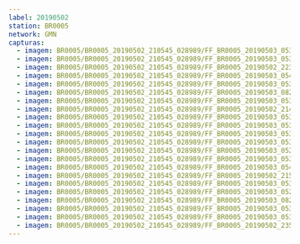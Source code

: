 ```yaml
---
label: 20190502
station: BR0005
network: GMN
capturas:
  - imagem: BR0005/BR0005_20190502_210545_028989/FF_BR0005_20190503_053608_381_0576768.fits_maxpixel.jpg
  - imagem: BR0005/BR0005_20190502_210545_028989/FF_BR0005_20190503_053334_626_0573952.fits_maxpixel.jpg
  - imagem: BR0005/BR0005_20190502_210545_028989/FF_BR0005_20190502_223336_038_0098560.fits_maxpixel.jpg
  - imagem: BR0005/BR0005_20190502_210545_028989/FF_BR0005_20190503_054207_108_0583680.fits_maxpixel.jpg
  - imagem: BR0005/BR0005_20190502_210545_028989/FF_BR0005_20190503_053659_618_0577792.fits_maxpixel.jpg
  - imagem: BR0005/BR0005_20190502_210545_028989/FF_BR0005_20190503_082238_585_0765440.fits_maxpixel.jpg
  - imagem: BR0005/BR0005_20190502_210545_028989/FF_BR0005_20190503_053646_799_0577536.fits_maxpixel.jpg
  - imagem: BR0005/BR0005_20190502_210545_028989/FF_BR0005_20190502_214154_871_0039936.fits_maxpixel.jpg
  - imagem: BR0005/BR0005_20190502_210545_028989/FF_BR0005_20190503_053138_266_0571648.fits_maxpixel.jpg
  - imagem: BR0005/BR0005_20190502_210545_028989/FF_BR0005_20190503_053803_664_0579072.fits_maxpixel.jpg
  - imagem: BR0005/BR0005_20190502_210545_028989/FF_BR0005_20190503_053504_379_0575488.fits_maxpixel.jpg
  - imagem: BR0005/BR0005_20190502_210545_028989/FF_BR0005_20190503_053321_821_0573696.fits_maxpixel.jpg
  - imagem: BR0005/BR0005_20190502_210545_028989/FF_BR0005_20190503_052917_377_0569088.fits_maxpixel.jpg
  - imagem: BR0005/BR0005_20190502_210545_028989/FF_BR0005_20190503_053309_003_0573440.fits_maxpixel.jpg
  - imagem: BR0005/BR0005_20190502_210545_028989/FF_BR0005_20190503_054219_911_0583936.fits_maxpixel.jpg
  - imagem: BR0005/BR0005_20190502_210545_028989/FF_BR0005_20190502_215618_292_0056064.fits_maxpixel.jpg
  - imagem: BR0005/BR0005_20190502_210545_028989/FF_BR0005_20190503_053151_075_0571904.fits_maxpixel.jpg
  - imagem: BR0005/BR0005_20190502_210545_028989/FF_BR0005_20190503_052850_793_0568576.fits_maxpixel.jpg
  - imagem: BR0005/BR0005_20190502_210545_028989/FF_BR0005_20190503_082212_971_0764928.fits_maxpixel.jpg
  - imagem: BR0005/BR0005_20190502_210545_028989/FF_BR0005_20190503_053738_064_0578560.fits_maxpixel.jpg
  - imagem: BR0005/BR0005_20190502_210545_028989/FF_BR0005_20190503_053203_895_0572160.fits_maxpixel.jpg
  - imagem: BR0005/BR0005_20190502_210545_028989/FF_BR0005_20190502_235150_412_0188160.fits_maxpixel.jpg
---
```

